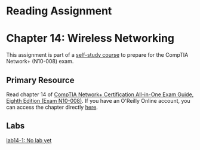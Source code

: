 # Reading Assignment
# Chapter 14: Wireless Networking
This assignment is part of a [self-study course](../README.md) to prepare for the CompTIA Network+ (N10-008) exam.
## Primary Resource
Read chapter 14 of [CompTIA Network+ Certification All-in-One Exam Guide, Eighth Edition (Exam N10-008)](https://www.amazon.com/CompTIA-Network-Certification-N10-008-Comptia/dp/1264269056).  If you have an O'Reilly Online account, you can access the chapter directly [here](https://learning.oreilly.com/library/view/foo/xxxxxxxxxxxxx/ch14.xhtml).
## Labs
[lab14-1: No lab yet](lab14-1.md)</br>
